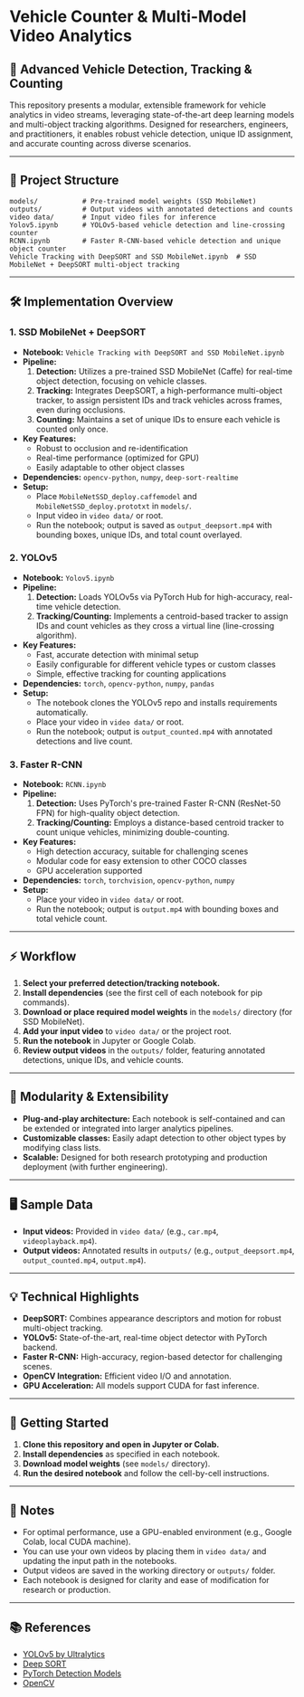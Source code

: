 # Vehicle Counter & Multi-Model Video Analytics

## 🚗 Advanced Vehicle Detection, Tracking & Counting

This repository presents a modular, extensible framework for vehicle analytics in video streams, leveraging state-of-the-art deep learning models and multi-object tracking algorithms. Designed for researchers, engineers, and practitioners, it enables robust vehicle detection, unique ID assignment, and accurate counting across diverse scenarios.

---

## 📂 Project Structure

```
models/           # Pre-trained model weights (SSD MobileNet)
outputs/          # Output videos with annotated detections and counts
video data/       # Input video files for inference
Yolov5.ipynb      # YOLOv5-based vehicle detection and line-crossing counter
RCNN.ipynb        # Faster R-CNN-based vehicle detection and unique object counter
Vehicle Tracking with DeepSORT and SSD MobileNet.ipynb  # SSD MobileNet + DeepSORT multi-object tracking
```

---

## 🛠️ Implementation Overview

### 1. **SSD MobileNet + DeepSORT**
- **Notebook:** `Vehicle Tracking with DeepSORT and SSD MobileNet.ipynb`
- **Pipeline:**
  1. **Detection:** Utilizes a pre-trained SSD MobileNet (Caffe) for real-time object detection, focusing on vehicle classes.
  2. **Tracking:** Integrates DeepSORT, a high-performance multi-object tracker, to assign persistent IDs and track vehicles across frames, even during occlusions.
  3. **Counting:** Maintains a set of unique IDs to ensure each vehicle is counted only once.
- **Key Features:**
  - Robust to occlusion and re-identification
  - Real-time performance (optimized for GPU)
  - Easily adaptable to other object classes
- **Dependencies:** `opencv-python`, `numpy`, `deep-sort-realtime`
- **Setup:**
  - Place `MobileNetSSD_deploy.caffemodel` and `MobileNetSSD_deploy.prototxt` in `models/`.
  - Input video in `video data/` or root.
  - Run the notebook; output is saved as `output_deepsort.mp4` with bounding boxes, unique IDs, and total count overlayed.

### 2. **YOLOv5**
- **Notebook:** `Yolov5.ipynb`
- **Pipeline:**
  1. **Detection:** Loads YOLOv5s via PyTorch Hub for high-accuracy, real-time vehicle detection.
  2. **Tracking/Counting:** Implements a centroid-based tracker to assign IDs and count vehicles as they cross a virtual line (line-crossing algorithm).
- **Key Features:**
  - Fast, accurate detection with minimal setup
  - Easily configurable for different vehicle types or custom classes
  - Simple, effective tracking for counting applications
- **Dependencies:** `torch`, `opencv-python`, `numpy`, `pandas`
- **Setup:**
  - The notebook clones the YOLOv5 repo and installs requirements automatically.
  - Place your video in `video data/` or root.
  - Run the notebook; output is `output_counted.mp4` with annotated detections and live count.

### 3. **Faster R-CNN**
- **Notebook:** `RCNN.ipynb`
- **Pipeline:**
  1. **Detection:** Uses PyTorch's pre-trained Faster R-CNN (ResNet-50 FPN) for high-quality object detection.
  2. **Tracking/Counting:** Employs a distance-based centroid tracker to count unique vehicles, minimizing double-counting.
- **Key Features:**
  - High detection accuracy, suitable for challenging scenes
  - Modular code for easy extension to other COCO classes
  - GPU acceleration supported
- **Dependencies:** `torch`, `torchvision`, `opencv-python`, `numpy`
- **Setup:**
  - Place your video in `video data/` or root.
  - Run the notebook; output is `output.mp4` with bounding boxes and total vehicle count.

---

## ⚡ Workflow

1. **Select your preferred detection/tracking notebook.**
2. **Install dependencies** (see the first cell of each notebook for pip commands).
3. **Download or place required model weights** in the `models/` directory (for SSD MobileNet).
4. **Add your input video** to `video data/` or the project root.
5. **Run the notebook** in Jupyter or Google Colab.
6. **Review output videos** in the `outputs/` folder, featuring annotated detections, unique IDs, and vehicle counts.

---

## 🧩 Modularity & Extensibility
- **Plug-and-play architecture:** Each notebook is self-contained and can be extended or integrated into larger analytics pipelines.
- **Customizable classes:** Easily adapt detection to other object types by modifying class lists.
- **Scalable:** Designed for both research prototyping and production deployment (with further engineering).

---

## 🖥️ Sample Data
- **Input videos:** Provided in `video data/` (e.g., `car.mp4`, `videoplayback.mp4`).
- **Output videos:** Annotated results in `outputs/` (e.g., `output_deepsort.mp4`, `output_counted.mp4`, `output.mp4`).

---

## 💡 Technical Highlights
- **DeepSORT:** Combines appearance descriptors and motion for robust multi-object tracking.
- **YOLOv5:** State-of-the-art, real-time object detector with PyTorch backend.
- **Faster R-CNN:** High-accuracy, region-based detector for challenging scenes.
- **OpenCV Integration:** Efficient video I/O and annotation.
- **GPU Acceleration:** All models support CUDA for fast inference.

---

## 🚀 Getting Started
1. **Clone this repository and open in Jupyter or Colab.**
2. **Install dependencies** as specified in each notebook.
3. **Download model weights** (see `models/` directory).
4. **Run the desired notebook** and follow the cell-by-cell instructions.

---

## 📝 Notes
- For optimal performance, use a GPU-enabled environment (e.g., Google Colab, local CUDA machine).
- You can use your own videos by placing them in `video data/` and updating the input path in the notebooks.
- Output videos are saved in the working directory or `outputs/` folder.
- Each notebook is designed for clarity and ease of modification for research or production.

---

## 📚 References
- [YOLOv5 by Ultralytics](https://github.com/ultralytics/yolov5)
- [Deep SORT](https://github.com/nwojke/deep_sort)
- [PyTorch Detection Models](https://pytorch.org/vision/stable/models.html)
- [OpenCV](https://opencv.org/) 
